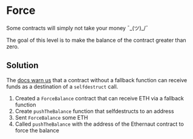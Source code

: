 # Force

Some contracts will simply not take your money ¯\_(ツ)_/¯

The goal of this level is to make the balance of the contract greater than zero.

## Solution

The [docs warn us](https://solidity.readthedocs.io/en/v0.4.24/contracts.html#fallback-function) that a contract without a fallback function can receive funds as a destination of a `selfdestruct` call.

1. Created a `ForceBalance` contract that can receive ETH via a fallback function
2. Create `pushTheBalance` function that selfdestructs to an address
3. Sent `ForceBalance` some ETH
4. Called `pushTheBalance` with the address of the Ethernaut contract to force the balance
